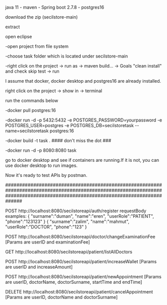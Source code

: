 java 11 - maven - Spring boot 2.7.8 - postgres16

download the zip (secilstore-main)

extract

open eclipse

  -open project from file system
  
  -choose task folder which is located under secilstore-main
  
  -right click on the project -> run as -> maven build... -> Goals "clean install" and check skip test -> run

I assume that docker, docker desktop and postgres16 are already installed.

right click on the project -> show in -> terminal

  run the commands below

  -docker pull postgres:16
  
  -docker run -d -p 5432:5432 -e POSTGRES_PASSWORD=yourpassword -e POSTGRES_USER=postgres -e POSTGRES_DB=secilstoretask --name=secilstoretask postgres:16
  
  -docker build -t task .   #### don't miss the dot ###
  
  -docker run -d -p 8080:8080 task

  
go to docker desktop and see if containers are running.If it is not, you can use docker desktop to run images.

Now it's ready to test APIs by postman.

##############################################################################################################################################################################

POST http://localhost:8080/secilstoreapi/auth/register
requestBody examples:
{
    "surname":"duman",
    "name":"eren",
    "userRole":"PATIENT",
    "phone":"123123"
}
{
    "surname":"zalim",
    "name":"mahmut",
    "userRole":"DOCTOR",
    "phone":"123"
}

POST http://localhost:8080/secilstoreapi/doctor/changeExaminationFee [Params are userID and examinationFee]

GET http://localhost:8080/secilstoreapi/patient/listAllDoctors

POST http://localhost:8080/secilstoreapi/patient/increaseWallet [Params are userID and increaseAmount] 

POST http://localhost:8080/secilstoreapi/patient/newAppointment [Params are userID, doctorName, doctorSurname, startTime and endTime]

DELETE http://localhost:8080/secilstoreapi/patient/cancelAppointment  [Params are userID, doctorName and doctorSurname]




  

